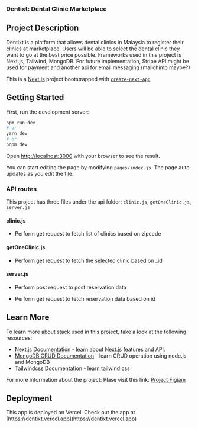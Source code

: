 ### Dentixt: Dental Clinic Marketplace

## Project Description

Dentixt is a platform that allows dental clinics in Malaysia to register their clinics at marketplace. Users will be able to select the dental clinic they want to go at the best price possible. Frameworks used in this project is Next.js, Tailwind, MongoDB. For future implementation, Stripe API might be used for payment and another api for email messaging (mailchimp maybe?)

This is a [Next.js](https://nextjs.org/) project bootstrapped with [`create-next-app`](https://github.com/vercel/next.js/tree/canary/packages/create-next-app).

## Getting Started

First, run the development server:

```bash
npm run dev
# or
yarn dev
# or
pnpm dev
```

Open [http://localhost:3000](http://localhost:3000) with your browser to see the result.

You can start editing the page by modifying `pages/index.js`. The page auto-updates as you edit the file.
### API routes

This project has three files under the api folder: `clinic.js`, `getOneClinic.js`, `server.js`

#### clinic.js

- Perform get request to fetch list of clinics based on zipcode

#### getOneClinic.js

- Perform get request to fetch the selected clinic based on _id

#### server.js

- Perform post request to post reservation data

- Perform get request to fetch reservation data based on id

## Learn More

To learn more about stack used in this project, take a look at the following resources:

- [Next.js Documentation](https://nextjs.org/docs) - learn about Next.js features and API.
- [MongoDB CRUD Documentation](https://www.mongodb.com/docs/manual/crud/) - learn CRUD operation using node.js and MongoDB
- [Tailwindcss Documentation](https://tailwindcss.com/docs/installation) - learn tailwind css

For more information about the project:
Plase visit this link: [Project Figjam](https://www.figma.com/file/kJWd9g1U20H49BqWzC9mB1/dentixt?node-id=303%3A362&t=g54iSnNLcipHpx9M-1)

## Deployment

This app is deployed on Vercel. Check out the app at [https://dentixt.vercel.app](https://dentixt.vercel.app)

